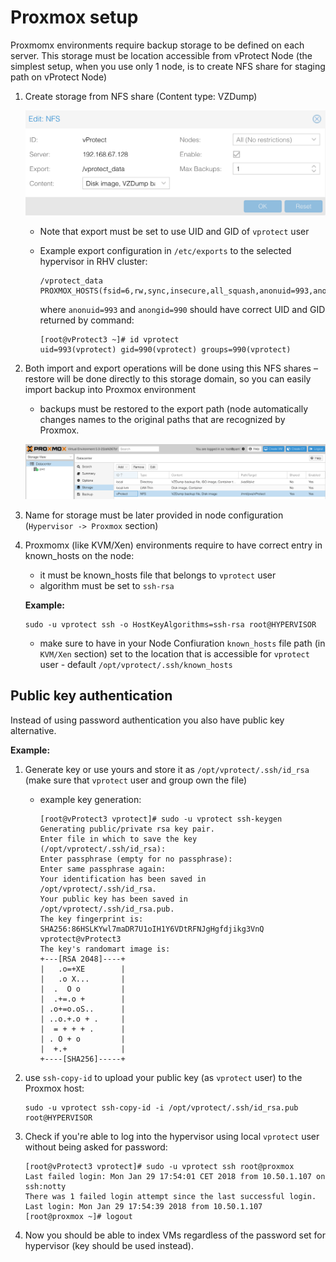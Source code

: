 # Proxmox setup

Proxmomx environments require backup storage to be defined on each server. This storage must be location accessible from vProtect Node \(the simplest setup, when you use only 1 node, is to create NFS share for staging path on vProtect Node\)

1. Create storage from NFS share \(Content type: VZDump\)

   ![](../.gitbook/assets/setup_proxmox-editstorage%20%281%29.png)

   * Note that export must be set to use UID and GID of `vprotect` user
   * Example export configuration in `/etc/exports` to the selected hypervisor in RHV cluster:

     ```text
     /vprotect_data    PROXMOX_HOSTS(fsid=6,rw,sync,insecure,all_squash,anonuid=993,anongid=990)
     ```

     where `anonuid=993` and `anongid=990` should have correct UID and GID returned by command:

     ```text
     [root@vProtect3 ~]# id vprotect
     uid=993(vprotect) gid=990(vprotect) groups=990(vprotect)
     ```

2. Both import and export operations will be done using this NFS shares – restore will be done directly to this storage domain, so you can easily import backup into Proxmox environment

   * backups must be restored to the export path \(node automatically changes names to the original paths that are recognized by Proxmox.

   ![](../.gitbook/assets/setup_proxmox-storagelist.png)

3. Name for storage must be later provided in node configuration \(`Hypervisor -> Proxmox` section\)
4. Proxmomx \(like KVM/Xen\) environments require to have correct entry in known\_hosts on the node:

   * it must be known\_hosts file that belongs to `vprotect` user
   * algorithm must be set to `ssh-rsa`

   **Example:**

   ```text
   sudo -u vprotect ssh -o HostKeyAlgorithms=ssh-rsa root@HYPERVISOR
   ```

   * make sure to have in your Node Confiuration `known_hosts` file path \(in `KVM/Xen` section\) set to the location that is accessible for `vprotect` user - default `/opt/vprotect/.ssh/known_hosts`

## Public key authentication

Instead of using password authentication you also have public key alternative.

**Example:**

1. Generate key or use yours and store it as `/opt/vprotect/.ssh/id_rsa` \(make sure that `vprotect` user and group own the file\)
   * example key generation:

     ```text
     [root@vProtect3 vprotect]# sudo -u vprotect ssh-keygen
     Generating public/private rsa key pair.
     Enter file in which to save the key (/opt/vprotect/.ssh/id_rsa): 
     Enter passphrase (empty for no passphrase): 
     Enter same passphrase again: 
     Your identification has been saved in /opt/vprotect/.ssh/id_rsa.
     Your public key has been saved in /opt/vprotect/.ssh/id_rsa.pub.
     The key fingerprint is:
     SHA256:86HSLKYwl7maDR7U1oIH1Y6VDtRFNJgHgfdjikg3VnQ vprotect@vProtect3
     The key's randomart image is:
     +---[RSA 2048]----+
     |   .o=+XE        |
     |   .o X...       |
     |  .  O o         |
     |  .+=.o +        |
     | .o+=o.oS..      |
     | ..o.+.o + .     |
     |  = + + + .      |
     | . O + o         |
     |  +.+            |
     +----[SHA256]-----+
     ```
2. use `ssh-copy-id` to upload your public key \(as `vprotect` user\) to the Proxmox host:

   ```text
   sudo -u vprotect ssh-copy-id -i /opt/vprotect/.ssh/id_rsa.pub root@HYPERVISOR
   ```

3. Check if you're able to log into the hypervisor using local `vprotect` user without being asked for password:

   ```text
   [root@vProtect3 vprotect]# sudo -u vprotect ssh root@proxmox
   Last failed login: Mon Jan 29 17:54:01 CET 2018 from 10.50.1.107 on ssh:notty
   There was 1 failed login attempt since the last successful login.
   Last login: Mon Jan 29 17:54:39 2018 from 10.50.1.107
   [root@proxmox ~]# logout
   ```

4. Now you should be able to index VMs regardless of the password set for hypervisor \(key should be used instead\).

